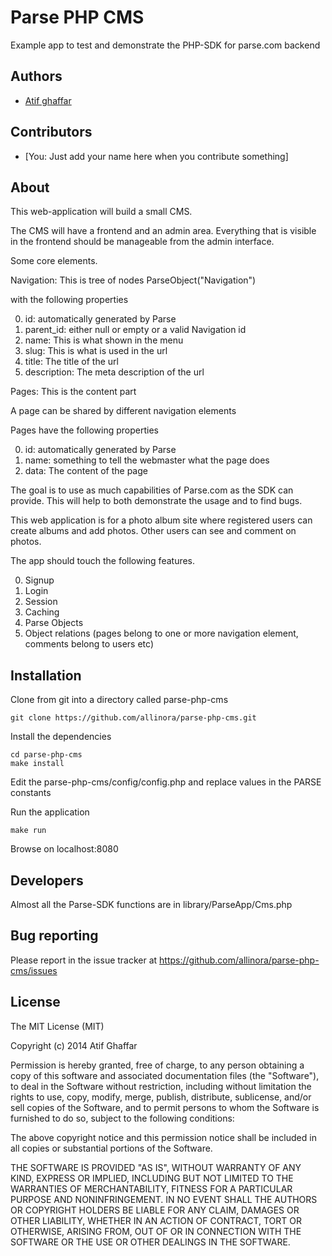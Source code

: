 Parse PHP CMS
=============

Example app to test and demonstrate the PHP-SDK for parse.com backend

Authors
-------

- [Atif ghaffar](http://atif.ghaffar@gmail.com)

Contributors
------------

- [You: Just add your name here when you contribute something]

About
------

This web-application will build a small CMS.

The CMS will have a frontend and an admin area. Everything that is visible in the frontend should be manageable from the admin interface.

Some core elements.

Navigation: This is tree of nodes ParseObject("Navigation")

with the following properties

0. id: automatically generated by Parse
0. parent_id:  either null or empty or a valid Navigation id
0. name:  This is what shown in the menu
0. slug: This is what is used in the url
0. title: The title of the url
0. description: The meta description of the url


Pages: This is the content part

A page can be shared by different navigation elements

Pages have the following properties

0. id: automatically generated by Parse
0. name: something to tell the webmaster what the page does
0. data: The content of the page



The goal is to use as much capabilities of Parse.com as the SDK can provide. This will help to both demonstrate the usage and to find bugs.

This web application is for a photo album site where registered  users can create albums and add photos. Other users can see and comment on photos.

The app should touch the following features.

0. Signup  
0. Login
0. Session
0. Caching
0. Parse Objects 
0. Object relations (pages belong to one or more navigation element, comments belong to users etc)


Installation
------------
Clone from git into a directory called parse-php-cms

	git clone https://github.com/allinora/parse-php-cms.git
	
Install the dependencies

	cd parse-php-cms
	make install

Edit the parse-php-cms/config/config.php and replace values in  the PARSE constants

Run the application
	
	make run
	
Browse on localhost:8080

Developers
-----------
Almost all the Parse-SDK  functions are in library/ParseApp/Cms.php 

Bug reporting
-------------
Please report in the issue tracker at https://github.com/allinora/parse-php-cms/issues


License
-------

The MIT License (MIT)

Copyright (c) 2014 Atif Ghaffar

Permission is hereby granted, free of charge, to any person obtaining a copy of this software and associated
documentation files (the "Software"), to deal in the Software without restriction, including without limitation the
rights to use, copy, modify, merge, publish, distribute, sublicense, and/or sell copies of the Software, and to permit
persons to whom the Software is furnished to do so, subject to the following conditions:

The above copyright notice and this permission notice shall be included in all copies or substantial portions of the
Software.

THE SOFTWARE IS PROVIDED "AS IS", WITHOUT WARRANTY OF ANY KIND, EXPRESS OR IMPLIED, INCLUDING BUT NOT LIMITED TO THE
WARRANTIES OF MERCHANTABILITY, FITNESS FOR A PARTICULAR PURPOSE AND NONINFRINGEMENT. IN NO EVENT SHALL THE AUTHORS OR
COPYRIGHT HOLDERS BE LIABLE FOR ANY CLAIM, DAMAGES OR OTHER LIABILITY, WHETHER IN AN ACTION OF CONTRACT, TORT OR
OTHERWISE, ARISING FROM, OUT OF OR IN CONNECTION WITH THE SOFTWARE OR THE USE OR OTHER DEALINGS IN THE SOFTWARE.
